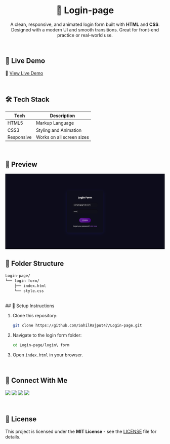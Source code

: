 <h1 align="center">🔐 Login-page</h1>

<p align="center">
  A clean, responsive, and animated login form built with <strong>HTML</strong> and <strong>CSS</strong>.<br/>
  Designed with a modern UI and smooth transitions. Great for front-end practice or real-world use.
</p>

<br/>

## 🚀 Live Demo

🔗 [View Live Demo](https://github.com/SahilRajput47/Login-Page-Design/blob/7fa54f0569f82c70d209246f8f3e92dd85153ced/login%20Form/Pg.png)

<br/>

## 🛠️ Tech Stack

| Tech        | Description              |
|-------------|--------------------------|
| HTML5       | Markup Language          |
| CSS3        | Styling and Animation    |
| Responsive  | Works on all screen sizes|

<br/>

## 📸 Preview

<img src="https://github.com/SahilRajput47/Login-Page/blob/9ed293199b0c15176577fef70453ac71aa4af8b1/Screenshot.png" alt="img">

<br/>

## 📁 Folder Structure

```
Login-page/
└── login form/
    ├── index.html
    └── style.css
```

<br/>
## 🧰 Setup Instructions

1. Clone this repository:
   ```bash
   git clone https://github.com/SahilRajput47/Login-page.git
   ```
2. Navigate to the login form folder:
   ```bash
   cd Login-page/login\ form
   ```
3. Open `index.html` in your browser.

<br/>

## 🤝 Connect With Me

<p align="left">
  <a href="mailto:sahilrajput4763@gmail.com"><img src="https://img.shields.io/badge/Gmail-D14836?style=for-the-badge&logo=gmail&logoColor=white" /></a>
  <a href="https://github.com/SahilRajput47"><img src="https://img.shields.io/badge/GitHub-181717?style=for-the-badge&logo=github&logoColor=white" /></a>
  <a href="https://www.instagram.com/sahil_rajput.74"><img src="https://img.shields.io/badge/Instagram-E4405F?style=for-the-badge&logo=instagram&logoColor=white" /></a>
  <a href="https://www.linkedin.com/in/sahilrajput47"><img src="https://img.shields.io/badge/LinkedIn-0A66C2?style=for-the-badge&logo=linkedin&logoColor=white" /></a>
</p>

<br/>

## 📄 License

This project is licensed under the **MIT License** - see the [LICENSE](LICENSE) file for details.
